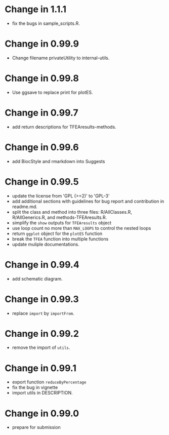 # Change in 1.1.1
  - fix the bugs in sample_scripts.R.
  
# Change in 0.99.9
  - Change filename privateUtility to internal-utils.

# Change in 0.99.8
  - Use ggsave to replace print for plotES.
  
# Change in 0.99.7
  - add return descriptions for TFEAresults-methods.
  
# Change in 0.99.6
  - add BiocStyle and rmarkdown into Suggests
  
# Change in 0.99.5
  - update the license from 'GPL (>=2)' to 'GPL-3'
  - add additional sections with guidelines for bug report and contribution in
  readme.md.
  - split the class and method into three files: R/AllClasses.R,
  R/AllGenerics.R, and methods-TFEAresults.R.
  - simplify the `show` outputs for `TFEAresults` object
  - use loop count no more than `MAX_LOOPS` to control the nested loops
  - return `ggplot` object for the `plotES` function
  - break the `TFEA` function into multiple functions
  - update muliple documentations.

# Change in 0.99.4
  - add schematic diagram.

# Change in 0.99.3
  - replace `import` by `importFrom`.
  
# Change in 0.99.2
  - remove the import of `utils`.
  
# Change in 0.99.1
  - export function `reduceByPercentage`
  - fix the bug in vignette
  - import utils in DESCRIPTION.

# Change in 0.99.0
  - prepare for submission
